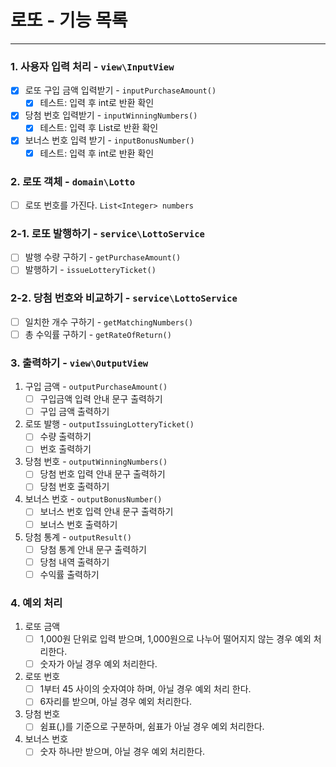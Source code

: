 # 로또 - 기능 목록
- - -
### 1. 사용자 입력 처리 - `view\InputView`
- [x] 로또 구입 금액 입력받기 - `inputPurchaseAmount()`
  - [x] 테스트: 입력 후 int로 반환 확인
- [x] 당첨 번호 입력받기 - `inputWinningNumbers()`
  - [x] 테스트: 입력 후 List로 반환 확인
- [x] 보너스 번호 입력 받기 - `inputBonusNumber()`
  - [x] 테스트: 입력 후 int로 반환 확인

### 2. 로또 객체 - `domain\Lotto`
- [ ] 로또 번호를 가진다. `List<Integer> numbers`

### 2-1. 로또 발행하기 - `service\LottoService`
- [ ] 발행 수량 구하기 - `getPurchaseAmount()`
- [ ] 발행하기 - `issueLotteryTicket()`

### 2-2. 당첨 번호와 비교하기 - `service\LottoService`
- [ ] 일치한 개수 구하기 - `getMatchingNumbers()`
- [ ] 총 수익률 구하기 - `getRateOfReturn()`

### 3. 출력하기 - `view\OutputView`
1. 구입 금액 - `outputPurchaseAmount()`
   - [ ] 구입금액 입력 안내 문구 출력하기
   - [ ] 구입 금액 출력하기
2. 로또 발행 - `outputIssuingLotteryTicket()`
   - [ ] 수량 출력하기
   - [ ] 번호 출력하기
4. 당첨 번호 - `outputWinningNumbers()`
   - [ ] 당첨 번호 입력 안내 문구 출력하기
   - [ ] 당첨 번호 출력하기
5. 보너스 번호 - `outputBonusNumber()`
   - [ ] 보너스 번호 입력 안내 문구 출력하기
   - [ ] 보너스 번호 출력하기
6. 당첨 통계 - `outputResult()`
   - [ ] 당첨 통계 안내 문구 출력하기
   - [ ] 당첨 내역 출력하기
   - [ ] 수익률 출력하기

### 4. 예외 처리
1. 로또 금액
   - [ ] 1,000원 단위로 입력 받으며, 1,000원으로 나누어 떨어지지 않는 경우 예외 처리한다.
   - [ ] 숫자가 아닐 경우 예외 처리한다.
2. 로또 번호
   - [ ] 1부터 45 사이의 숫자여야 하며, 아닐 경우 예외 처리 한다.
   - [ ] 6자리를 받으며, 아닐 경우 예외 처리한다.
3. 당첨 번호
   - [ ] 쉼표(,)를 기준으로 구분하며, 쉼표가 아닐 경우 예외 처리한다.
4. 보너스 번호
   - [ ] 숫자 하나만 받으며, 아닐 경우 예외 처리한다.